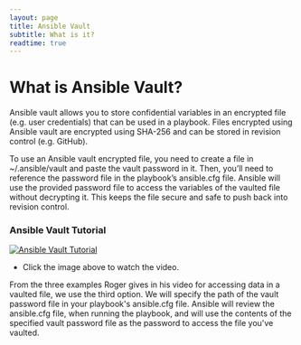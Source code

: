 ```yaml
---
layout: page
title: Ansible Vault
subtitle: What is it?
readtime: true
---
```

# What is Ansible Vault?
Ansible vault allows you to store confidential variables in an encrypted file (e.g. user credentials) that can be used in a playbook. Files encrypted using Ansible vault are encrypted using SHA-256 and can be stored in revision control (e.g. GitHub).

To use an Ansible vault encrypted file, you need to create a file in ~/.ansible/vault and paste the vault password in it. Then, you’ll need to reference the password file in the playbook’s ansible.cfg file. Ansible will use the provided password file to access the variables of the vaulted file without decrypting it. This keeps the file secure and safe to push back into revision control.

### Ansible Vault Tutorial
[![Ansible Vault Tutorial](https://i3.ytimg.com/vi/BBTadK3cAww/maxresdefault.jpg)](https://youtu.be/BBTadK3cAww)
- Click the image above to watch the video.

From the three examples Roger gives in his video for accessing data in a vaulted file, we use the third option. We will specify the path of the vault password file in your playbook's ansible.cfg file. Ansible will review the ansible.cfg file, when running the playbook, and will use the contents of the specified vault password file as the password to access the file you've vaulted.
